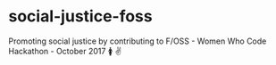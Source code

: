 # social-justice-foss
Promoting social justice by contributing to F/OSS - Women Who Code Hackathon - October 2017 🚺 ✌️
